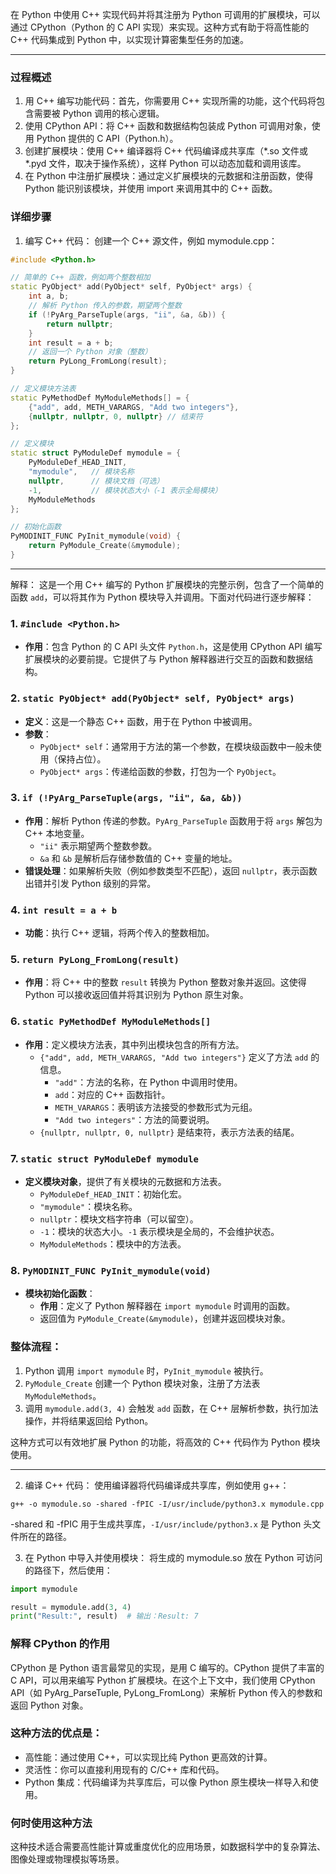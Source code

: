 在 Python 中使用 C++ 实现代码并将其注册为 Python 可调用的扩展模块，可以通过 CPython（Python 的 C API 实现）来实现。这种方式有助于将高性能的 C++ 代码集成到 Python 中，以实现计算密集型任务的加速。

---

### 过程概述

1. 用 C++ 编写功能代码：首先，你需要用 C++ 实现所需的功能，这个代码将包含需要被 Python 调用的核心逻辑。
2. 使用 CPython API：将 C++ 函数和数据结构包装成 Python 可调用对象，使用 Python 提供的 C API（Python.h）。
3. 创建扩展模块：使用 C++ 编译器将 C++ 代码编译成共享库（*.so 文件或 *.pyd 文件，取决于操作系统），这样 Python 可以动态加载和调用该库。
4. 在 Python 中注册扩展模块：通过定义扩展模块的元数据和注册函数，使得 Python 能识别该模块，并使用 import 来调用其中的 C++ 函数。

### 详细步骤

1. 编写 C++ 代码：
 创建一个 C++ 源文件，例如 mymodule.cpp：
``` cpp
#include <Python.h>

// 简单的 C++ 函数，例如两个整数相加
static PyObject* add(PyObject* self, PyObject* args) {
    int a, b;
    // 解析 Python 传入的参数，期望两个整数
    if (!PyArg_ParseTuple(args, "ii", &a, &b)) {
        return nullptr;
    }
    int result = a + b;
    // 返回一个 Python 对象（整数）
    return PyLong_FromLong(result);
}

// 定义模块方法表
static PyMethodDef MyModuleMethods[] = {
    {"add", add, METH_VARARGS, "Add two integers"},
    {nullptr, nullptr, 0, nullptr} // 结束符
};

// 定义模块
static struct PyModuleDef mymodule = {
    PyModuleDef_HEAD_INIT,
    "mymodule",   // 模块名称
    nullptr,      // 模块文档（可选）
    -1,           // 模块状态大小（-1 表示全局模块）
    MyModuleMethods
};

// 初始化函数
PyMODINIT_FUNC PyInit_mymodule(void) {
    return PyModule_Create(&mymodule);
}
```

---

解释：
这是一个用 C++ 编写的 Python 扩展模块的完整示例，包含了一个简单的函数 `add`，可以将其作为 Python 模块导入并调用。下面对代码进行逐步解释：

### 1. `#include <Python.h>`
- **作用**：包含 Python 的 C API 头文件 `Python.h`，这是使用 CPython API 编写扩展模块的必要前提。它提供了与 Python 解释器进行交互的函数和数据结构。

### 2. `static PyObject* add(PyObject* self, PyObject* args)`
- **定义**：这是一个静态 C++ 函数，用于在 Python 中被调用。
- **参数**：
  - `PyObject* self`：通常用于方法的第一个参数，在模块级函数中一般未使用（保持占位）。
  - `PyObject* args`：传递给函数的参数，打包为一个 `PyObject`。

### 3. `if (!PyArg_ParseTuple(args, "ii", &a, &b))`
- **作用**：解析 Python 传递的参数。`PyArg_ParseTuple` 函数用于将 `args` 解包为 C++ 本地变量。
  - `"ii"` 表示期望两个整数参数。
  - `&a` 和 `&b` 是解析后存储参数值的 C++ 变量的地址。
- **错误处理**：如果解析失败（例如参数类型不匹配），返回 `nullptr`，表示函数出错并引发 Python 级别的异常。

### 4. `int result = a + b`
- **功能**：执行 C++ 逻辑，将两个传入的整数相加。

### 5. `return PyLong_FromLong(result)`
- **作用**：将 C++ 中的整数 `result` 转换为 Python 整数对象并返回。这使得 Python 可以接收返回值并将其识别为 Python 原生对象。

### 6. `static PyMethodDef MyModuleMethods[]`
- **作用**：定义模块方法表，其中列出模块包含的所有方法。
  - `{"add", add, METH_VARARGS, "Add two integers"}` 定义了方法 `add` 的信息。
    - `"add"`：方法的名称，在 Python 中调用时使用。
    - `add`：对应的 C++ 函数指针。
    - `METH_VARARGS`：表明该方法接受的参数形式为元组。
    - `"Add two integers"`：方法的简要说明。
  - `{nullptr, nullptr, 0, nullptr}` 是结束符，表示方法表的结尾。

### 7. `static struct PyModuleDef mymodule`
- **定义模块对象**，提供了有关模块的元数据和方法表。
  - `PyModuleDef_HEAD_INIT`：初始化宏。
  - `"mymodule"`：模块名称。
  - `nullptr`：模块文档字符串（可以留空）。
  - `-1`：模块的状态大小。`-1` 表示模块是全局的，不会维护状态。
  - `MyModuleMethods`：模块中的方法表。

### 8. `PyMODINIT_FUNC PyInit_mymodule(void)`
- **模块初始化函数**：
  - **作用**：定义了 Python 解释器在 `import mymodule` 时调用的函数。
  - 返回值为 `PyModule_Create(&mymodule)`，创建并返回模块对象。

### **整体流程**：
1. Python 调用 `import mymodule` 时，`PyInit_mymodule` 被执行。
2. `PyModule_Create` 创建一个 Python 模块对象，注册了方法表 `MyModuleMethods`。
3. 调用 `mymodule.add(3, 4)` 会触发 `add` 函数，在 C++ 层解析参数，执行加法操作，并将结果返回给 Python。

这种方式可以有效地扩展 Python 的功能，将高效的 C++ 代码作为 Python 模块使用。

---

2. 编译 C++ 代码：
使用编译器将代码编译成共享库，例如使用 g++：

`g++ -o mymodule.so -shared -fPIC -I/usr/include/python3.x mymodule.cpp`

-shared 和 -fPIC 用于生成共享库，`-I/usr/include/python3.x` 是 Python 头文件所在的路径。

3. 在 Python 中导入并使用模块：
将生成的 mymodule.so 放在 Python 可访问的路径下，然后使用：
``` python
import mymodule

result = mymodule.add(3, 4)
print("Result:", result)  # 输出：Result: 7
```


### 解释 CPython 的作用

CPython 是 Python 语言最常见的实现，是用 C 编写的。CPython 提供了丰富的 C API，可以用来编写 Python 扩展模块。在这个上下文中，我们使用 CPython API（如 PyArg_ParseTuple, PyLong_FromLong）来解析 Python 传入的参数和返回 Python 对象。

### 这种方法的优点是：
- 高性能：通过使用 C++，可以实现比纯 Python 更高效的计算。
- 灵活性：你可以直接利用现有的 C/C++ 库和代码。
- Python 集成：代码编译为共享库后，可以像 Python 原生模块一样导入和使用。

### 何时使用这种方法

这种技术适合需要高性能计算或重度优化的应用场景，如数据科学中的复杂算法、图像处理或物理模拟等场景。